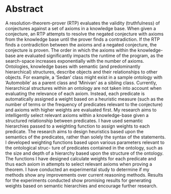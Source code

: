 # Abstract

A resolution-theorem-prover (RTP) evaluates the validity (truthfulness) of conjectures against a set of axioms in a knowledge base. When given a conjecture, an RTP attempts to resolve the negated conjecture with axioms from the knowledge base until the prover finds a contradiction. If the RTP finds a contradiction between the axioms and a negated conjecture, the conjecture is proven.
The order in which the axioms within the knowledge-base are evaluated significantly impacts the runtime of the program, as the search-space increases exponentially with the number of axioms.
Ontologies, knowledge bases with semantic (and predominantly hierarchical) structures, describe objects and their relationships to other objects. For example, a ’Sedan’ class might exist in a sample ontology with ’Automobile’ as a parent class and ’Minivan’ as a sibling class. Currently, hierarchical structures within an ontology are not taken into account when evaluating the relevance of each axiom. Instead, each predicate is automatically assigned a weight based on a heuristic measure (such as the number of terms or the frequency of predicates relevant to the conjecture) and axioms with higher weights are evaluated first. My research aims to intelligently select relevant axioms within a knowledge-base given a structured relationship between predicates. I have used semantic hierarchies passed to a weighting function to assign weights to each predicate. The research aims to design heuristics based upon the semantics of the predicates, rather than solely the syntax of the statements.
I developed weighting functions based upon various parameters relevant to the ontological struc- ture of predicates contained in the ontology, such as the size and depth of a hierarchy based upon the structure of the ontology. The functions I have designed calculate weights for each predicate and thus each axiom in attempts to select relevant axioms when proving a theorem. I have conducted an experimental study to determine if my methods show any improvements over current reasoning methods. Results for the experiments conducted show promising results for generating weights based on semantic hierarchies and encourage further research.

